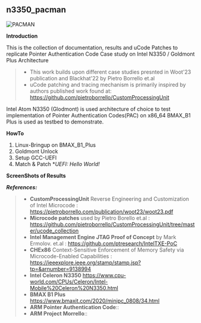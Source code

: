 ## n3350_pacman

![PACMAN](https://github.com/ssrg-vt/n3350_pacman/blob/main/pacman.png)

**Introduction**

This is the collection of documentation, results and uCode Patches to replicate Pointer Authentication Code Case study on Intel N3350 / Goldmont Plus Architecture
>* This work builds upon different case studies presnted in Woot'23 publication and Blackhat'22 by Pietro Borrello et.al
>* uCode patching and tracing mechanism is primarily inspired by authors published work found at: https://github.com/pietroborrello/CustomProcessingUnit

Intel Atom N3350 (Glodmont) is used architecture of choice to test implementation of Pointer Authentication Codes(PAC) on x86_64 
BMAX_B1 Plus is used as testbed to demonstrate.

**HowTo**
1. Linux-Bringup on BMAX_B1_Plus
2. Goldmont Unlock
3. Setup GCC-UEFI
5. Match & Patch
*_UEFI: Hello World!_
>
>
>
>
>
**ScreenShots of Results**
>
>
>
>
>
>
**_References:_**
>* **CustomProcessingUnit** Reverse Engineering and Customization of Intel Microcode : https://pietroborrello.com/publication/woot23/woot23.pdf
>* **Microcode patches** used by Pietro Borello et.al : https://github.com/pietroborrello/CustomProcessingUnit/tree/master/ucode_collection
>* **Intel Management Engine JTAG Proof of Concept** by Mark Ermolov. et.al : https://github.com/ptresearch/IntelTXE-PoC
>* **CHEx86** Context-Sensitive Enforcement of Memory Safety via Microcode-Enabled Capabilities : https://ieeexplore.ieee.org/stamp/stamp.jsp?tp=&arnumber=9138994
>* **Intel Celeron N3350** https://www.cpu-world.com/CPUs/Celeron/Intel-Mobile%20Celeron%20N3350.html
>* **BMAX B1 Plus** https://www.bmaxit.com/2020/minipc_0808/34.html
>* **ARM Pointer Authentication Code**::
>* **ARM Project Morrello**:: 
